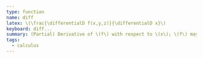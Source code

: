 ```yaml
---
type: function
name: diff
latex: \(\frac{\differentialD f(x,y,z)}{\differentialD x}\)
keyboard: diff...
summary: (Partial) Derivative of \(f\) with respect to \(x\); \(f\) may be scalar-,vector-, or matrix-valued.
tags:
  - calculus
---
```

